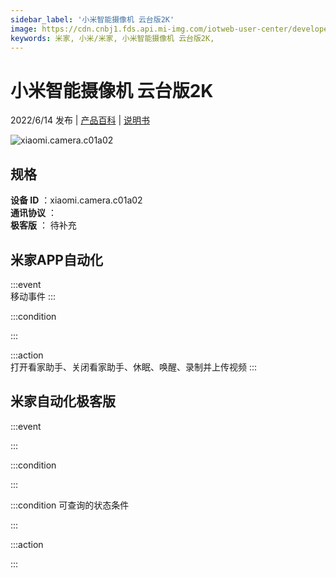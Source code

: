 ```yaml
---
sidebar_label: '小米智能摄像机 云台版2K'
image: https://cdn.cnbj1.fds.api.mi-img.com/iotweb-user-center/developer_1678870954115EQLE2HiG.png?GalaxyAccessKeyId=AKVGLQWBOVIRQ3XLEW&Expires=9223372036854775807&Signature=UqfWG+9dVZMNGe0FgHJMTHmiBuQ=
keywords: 米家, 小米/米家, 小米智能摄像机 云台版2K, 
---
```

# 小米智能摄像机 云台版2K

2022/6/14 发布 | [产品百科](https://home.mi.com/webapp/content/baike/product/index.html?model=xiaomi.camera.c01a02/) | [说明书](https://home.mi.com/views/introduction.html?model=xiaomi.camera.c01a02&region=cn)

![xiaomi.camera.c01a02](https://cdn.cnbj1.fds.api.mi-img.com/iotweb-user-center/developer_1678870954115EQLE2HiG.png?GalaxyAccessKeyId=AKVGLQWBOVIRQ3XLEW&Expires=9223372036854775807&Signature=UqfWG+9dVZMNGe0FgHJMTHmiBuQ=)

## 规格  
> 
**设备 ID** ：xiaomi.camera.c01a02  
**通讯协议** ：  
**极客版**  ： 待补充 


## 米家APP自动化  

:::event  
移动事件
:::

:::condition  

:::

:::action   
打开看家助手、关闭看家助手、休眠、唤醒、录制并上传视频
:::

## 米家自动化极客版  

:::event  

:::

:::condition  

:::

:::condition 可查询的状态条件  

:::

:::action  

:::

        

